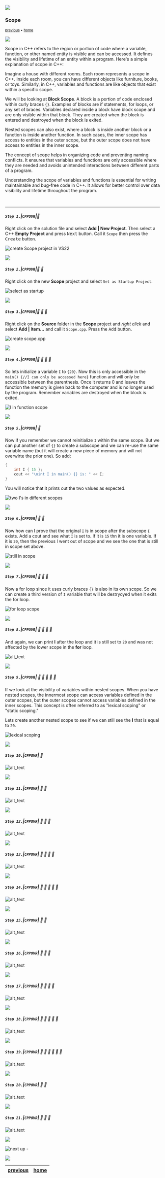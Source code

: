 ![](../images/line3.png)

### Scope

<sub>[previous](../selection/README.md#user-content-selection-and-iteration) • [home](../README.md#user-content-ue5-cpp-overview)</sub>

![](../images/line3.png)

Scope in C++ refers to the region or portion of code where a variable, function, or other named entity is visible and can be accessed. It defines the visibility and lifetime of an entity within a program. Here's a simple explanation of scope in C++:

Imagine a house with different rooms. Each room represents a scope in C++. Inside each room, you can have different objects like furniture, books, or toys. Similarly, in C++, variables and functions are like objects that exist within a specific scope.

We will be looking at **Block Scope**. A block is a portion of code enclosed within curly braces `{}`. Examples of blocks are if statements, for loops, or any set of braces. Variables declared inside a block have block scope and are only visible within that block. They are created when the block is entered and destroyed when the block is exited.

Nested scopes can also exist, where a block is inside another block or a function is inside another function. In such cases, the inner scope has access to entities in the outer scope, but the outer scope does not have access to entities in the inner scope.

The concept of scope helps in organizing code and preventing naming conflicts. It ensures that variables and functions are only accessible where they are needed and avoids unintended interactions between different parts of a program.

Understanding the scope of variables and functions is essential for writing maintainable and bug-free code in C++. It allows for better control over data visibility and lifetime throughout the program.

<br>

---

##### `Step 1.`\|`CPPOVR`|:small_blue_diamond:
Right click on the solution file and select **Add | New Project**.  Then select a C++ **Empty Project** and press <kbd>Next</kbd> button.  Call it `Scope` then press the <kbd>Create</kbd> button.  

![create Scope project in VS22](images/createScopeProject.png)

![](../images/line2.png)

##### `Step 2.`\|`CPPOVR`|:small_blue_diamond: :small_blue_diamond: 

Right click on the new **Scope** project and select `Set as Startup Project`.  

![select as startup](images/setAsStartup.png)

![](../images/line2.png)

##### `Step 3.`\|`CPPOVR`|:small_blue_diamond: :small_blue_diamond: :small_blue_diamond:

Right click on the **Source** folder in the **Scope** project and *right click* and select **Add | Item...** and call it `Scope.cpp`.  Press the <kbd>Add</kbd> button.

![create scope.cpp](images/addScopedotcpp.png)

![](../images/line2.png)

##### `Step 4.`\|`CPPOVR`|:small_blue_diamond: :small_blue_diamond: :small_blue_diamond: :small_blue_diamond:

So lets initialize a variable `I` to `{20}`.  Now this is only accessible in the `main() {//I can only be accessed here}` function and will only be accessible between the parenthesis.  Once it returns 0 and leaves the function the memory is given back to the computer and is no longer used by the program. Remember variables are destroyed when the block is exited.

![I in function scope](images/topFunctionScope.png)

![](../images/line2.png)

##### `Step 5.`\|`CPPOVR`| :small_orange_diamond:

Now if you remember we cannot reinitialize `I` within the same scope.  But we can put another set of `{}` to create a subscope and we can re-use the same variable name (but it will create a new piece of memory and will not overwirte the prior one).  So add:

```cpp
{
    int I { 15 };
    cout << "\nint I in main() {} is: " << I;
}
```

You will notice that it prints out the two values as expected.

![two I's in different scopes](images/reInitI.png)

![](../images/line2.png)

##### `Step 6.`\|`CPPOVR`| :small_orange_diamond: :small_blue_diamond:

Now how can I prove that the original `I` is in scope after the subscope `I` exists.  Add a cout and see what `I` is set to.  If it is `15` thn it is one variable.  If it is `20`, then the previous I went out of scope and we see the one that is still in scope set above.

![still in scope](images/proofOfScope.png)

![](../images/line2.png)

##### `Step 7.`\|`CPPOVR`| :small_orange_diamond: :small_blue_diamond: :small_blue_diamond:

Now a for loop since it uses curly braces `{}` is also in its own scope.  So we can create a third version of `I` variable that will be destryoyed when it exits the for loop.

![for loop scope](images/forLoopScope.png)

![](../images/line2.png)

##### `Step 8.`\|`CPPOVR`| :small_orange_diamond: :small_blue_diamond: :small_blue_diamond: :small_blue_diamond:
And again, we can print **I** after the loop and it is still set to `20` and was not affected by the lower scope in the **for** loop.

![alt_text](images/forLoopDoesntDoestryI.png)

![](../images/line2.png)

##### `Step 9.`\|`CPPOVR`| :small_orange_diamond: :small_blue_diamond: :small_blue_diamond: :small_blue_diamond: :small_blue_diamond:

If we look at the visibility of variables within nested scopes. When you have nested scopes, the innermost scope can access variables defined in the outer scopes, but the outer scopes cannot access variables defined in the inner scopes. This concept is often referred to as "lexical scoping" or "static scoping."

Lets create another nested scope to see if we can still see the **I** that is equal to `20`.

![lexical scoping](images/scopeBubblesDown.png)

![](../images/line2.png)

##### `Step 10.`\|`CPPOVR`| :large_blue_diamond:

![alt_text](images/.png)

![](../images/line2.png)

##### `Step 11.`\|`CPPOVR`| :large_blue_diamond: :small_blue_diamond: 

![alt_text](images/.png)

![](../images/line2.png)

##### `Step 12.`\|`CPPOVR`| :large_blue_diamond: :small_blue_diamond: :small_blue_diamond: 

![alt_text](images/.png)

![](../images/line2.png)

##### `Step 13.`\|`CPPOVR`| :large_blue_diamond: :small_blue_diamond: :small_blue_diamond:  :small_blue_diamond: 

![alt_text](images/.png)

![](../images/line2.png)

##### `Step 14.`\|`CPPOVR`| :large_blue_diamond: :small_blue_diamond: :small_blue_diamond: :small_blue_diamond:  :small_blue_diamond: 

![alt_text](images/.png)

![](../images/line2.png)

##### `Step 15.`\|`CPPOVR`| :large_blue_diamond: :small_orange_diamond: 

![alt_text](images/.png)

![](../images/line2.png)

##### `Step 16.`\|`CPPOVR`| :large_blue_diamond: :small_orange_diamond:   :small_blue_diamond: 

![alt_text](images/.png)

![](../images/line2.png)

##### `Step 17.`\|`CPPOVR`| :large_blue_diamond: :small_orange_diamond: :small_blue_diamond: :small_blue_diamond:

![alt_text](images/.png)

![](../images/line2.png)

##### `Step 18.`\|`CPPOVR`| :large_blue_diamond: :small_orange_diamond: :small_blue_diamond: :small_blue_diamond: :small_blue_diamond:

![alt_text](images/.png)

![](../images/line2.png)

##### `Step 19.`\|`CPPOVR`| :large_blue_diamond: :small_orange_diamond: :small_blue_diamond: :small_blue_diamond: :small_blue_diamond: :small_blue_diamond:

![alt_text](images/.png)

![](../images/line2.png)

##### `Step 20.`\|`CPPOVR`| :large_blue_diamond: :large_blue_diamond:

![alt_text](images/.png)

![](../images/line2.png)

##### `Step 21.`\|`CPPOVR`| :large_blue_diamond: :large_blue_diamond: :small_blue_diamond:

![alt_text](images/.png)

![](../images/line.png)

<!-- <img src="https://via.placeholder.com/1000x100/45D7CA/000000/?text=Next Up - ADD NEXT PAGE"> -->

![next up - ](images/banner.png)

![](../images/line.png)

| [previous](../selection/README.md#user-content-selection-and-iteration)| [home](../README.md#user-content-ue5-cpp-overview) |
|---|---|
